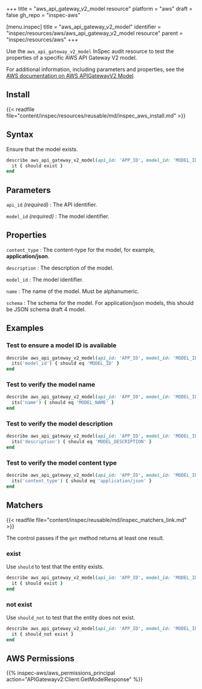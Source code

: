 +++
title = "aws_api_gateway_v2_model resource"
platform = "aws"
draft = false
gh_repo = "inspec-aws"

[menu.inspec]
title = "aws_api_gateway_v2_model"
identifier = "inspec/resources/aws/aws_api_gateway_v2_model resource"
parent = "inspec/resources/aws"
+++

Use the `aws_api_gateway_v2_model` InSpec audit resource to test the properties of a specific AWS API Gateway V2 model.

For additional information, including parameters and properties, see the [AWS documentation on AWS APIGatewayV2 Model](https://docs.aws.amazon.com/AWSCloudFormation/latest/UserGuide/aws-resource-apigatewayv2-model.html).

## Install

{{< readfile file="content/inspec/resources/reusable/md/inspec_aws_install.md" >}}

## Syntax

Ensure that the model exists.

```ruby
describe aws_api_gateway_v2_model(api_id: 'APP_ID', model_id: 'MODEL_ID') do
  it { should exist }
end
```

## Parameters

`api_id` _(required)_
: The API identifier.

`model_id` _(required)_
: The model identifier.

## Properties

`content_type`
: The content-type for the model, for example, **application/json**.

`description`
: The description of the model.

`model_id`
: The model identifier.

`name`
: The name of the model. Must be alphanumeric.

`schema`
: The schema for the model. For application/json models, this should be JSON schema draft 4 model.

## Examples

### Test to ensure a model ID is available

```ruby
describe aws_api_gateway_v2_model(api_id: 'APP_ID', model_id: 'MODEL_ID') do
  its('model_id') { should eq 'MODEL_ID' }
end
```

### Test to verify the model name

```ruby
describe aws_api_gateway_v2_model(api_id: 'APP_ID', model_id: 'MODEL_ID') do
  its('name') { should eq 'MODEL_NAME' }
end
```

### Test to verify the model description

```ruby
describe aws_api_gateway_v2_model(api_id: 'APP_ID', model_id: 'MODEL_ID') do
  its('description') { should eq 'MODEL_DESCRIPTION' }
end
```

### Test to verify the model content type

```ruby
describe aws_api_gateway_v2_model(api_id: 'APP_ID', model_id: 'MODEL_ID') do
  its('content_type') { should eq 'application/json' }
end
```

## Matchers

{{< readfile file="content/inspec/reusable/md/inspec_matchers_link.md" >}}

The control passes if the `get` method returns at least one result.

### exist

Use `should` to test that the entity exists.

```ruby
describe aws_api_gateway_v2_model(api_id: 'APP_ID', model_id: 'MODEL_ID') do
  it { should exist }
end
```

### not exist

Use `should_not` to test that the entity does not exist.

```ruby
describe aws_api_gateway_v2_model(api_id: 'APP_ID', model_id: 'MODEL_ID') do
  it { should_not exist }
end
```

## AWS Permissions

{{% inspec-aws/aws_permissions_principal action="APIGatewayv2:Client:GetModelResponse" %}}
